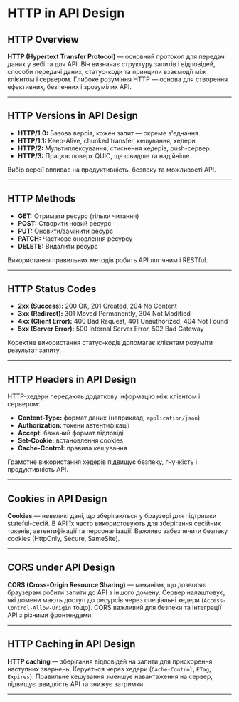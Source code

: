 # HTTP in API Design

## HTTP Overview

**HTTP (Hypertext Transfer Protocol)** — основний протокол для передачі даних у вебі та для API. Він визначає структуру запитів і відповідей, способи передачі даних, статус-коди та принципи взаємодії між клієнтом і сервером.
Глибоке розуміння HTTP — основа для створення ефективних, безпечних і зрозумілих API.

---

## HTTP Versions in API Design

- **HTTP/1.0:** Базова версія, кожен запит — окреме з'єднання.
- **HTTP/1.1:** Keep-Alive, chunked transfer, кешування, хедери.
- **HTTP/2:** Мультиплексування, стиснення хедерів, push-сервер.
- **HTTP/3:** Працює поверх QUIC, ще швидше та надійніше.

Вибір версії впливає на продуктивність, безпеку та можливості API.

---

## HTTP Methods

- **GET:** Отримати ресурс (тільки читання)
- **POST:** Створити новий ресурс
- **PUT:** Оновити/замінити ресурс
- **PATCH:** Часткове оновлення ресурсу
- **DELETE:** Видалити ресурс

Використання правильних методів робить API логічним і RESTful.

---

## HTTP Status Codes

- **2xx (Success):** 200 OK, 201 Created, 204 No Content
- **3xx (Redirect):** 301 Moved Permanently, 304 Not Modified
- **4xx (Client Error):** 400 Bad Request, 401 Unauthorized, 404 Not Found
- **5xx (Server Error):** 500 Internal Server Error, 502 Bad Gateway

Коректне використання статус-кодів допомагає клієнтам розуміти результат запиту.

---

## HTTP Headers in API Design

HTTP-хедери передають додаткову інформацію між клієнтом і сервером:

- **Content-Type:** формат даних (наприклад, `application/json`)
- **Authorization:** токени автентифікації
- **Accept:** бажаний формат відповіді
- **Set-Cookie:** встановлення cookies
- **Cache-Control:** правила кешування

Грамотне використання хедерів підвищує безпеку, гнучкість і продуктивність API.

---

## Cookies in API Design

**Cookies** — невеликі дані, що зберігаються у браузері для підтримки stateful-сесій.
В API їх часто використовують для зберігання сесійних токенів, автентифікації та персоналізації.
Важливо забезпечити безпеку cookies (HttpOnly, Secure, SameSite).

---

## CORS under API Design

**CORS (Cross-Origin Resource Sharing)** — механізм, що дозволяє браузерам робити запити до API з іншого домену.
Сервер налаштовує, які домени мають доступ до ресурсів через спеціальні хедери (`Access-Control-Allow-Origin` тощо).
CORS важливий для безпеки та інтеграції API з різними фронтендами.

---

## HTTP Caching in API Design

**HTTP caching** — зберігання відповідей на запити для прискорення наступних звернень.
Керується через хедери (`Cache-Control`, `ETag`, `Expires`).
Правильне кешування зменшує навантаження на сервер, підвищує швидкість API та знижує затримки.

---
